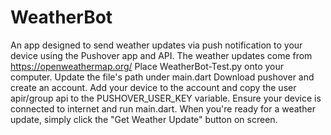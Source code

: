 # WeatherBot
An app designed to send weather updates via push notification to your device using the Pushover app and API. The weather updates come from https://openweathermap.org/
Place WeatherBot-Test.py onto your computer. Update the file's path under main.dart
Download pushover and create an account.
Add your device to the account and copy the user apir/group api to the PUSHOVER_USER_KEY variable.
Ensure your device is connected to internet and run main.dart.
When you're ready for a weather update, simply click the "Get Weather Update" button on screen.

